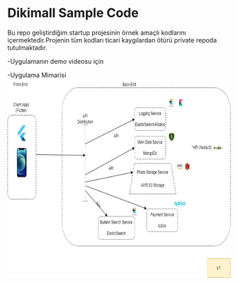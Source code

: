 # Dikimall Sample Code

Bu repo geliştirdiğim startup projesinin örnek amaçlı kodlarını içermektedir.Projenin tüm kodları ticari kaygılardan ötürü private repoda tutulmaktadır.

-Uygulamanın demo videosu için 

-Uygulama Mimarisi 
<img src="screenshots/dikimall_architecthture.png"  width="700" height="450">


